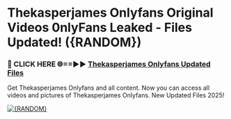 # Thekasperjames Onlyfans Original Videos 0nlyFans Leaked - Files Updated! ({RANDOM})

<h3>🔴 CLICK HERE 🌐==►► <a href="https://betterlinks.top/A2PfLJ" rel="nofollow">Thekasperjames Onlyfans Updated Files</a></h3>

Get Thekasperjames Onlyfans and all content. Now you can access all videos and pictures of Thekasperjames Onlyfans. New Updated Files 2025!

[![{RANDOM}](https://i.imgur.com/ppqm5kG.gif)](https://betterlinks.top/A2PfLJ)
